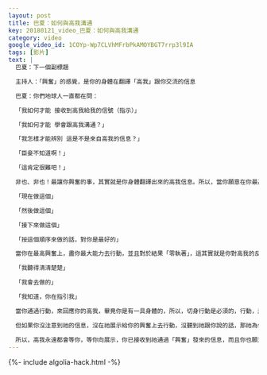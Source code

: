 ```yaml
---
layout: post
title: 巴夏：如何與高我溝通
key: 20180121_video_巴夏：如何與高我溝通
category: video
google_video_id: 1COYp-Wp7CLVhMFrbPkAMOYBGT7rrp3l9IA
tags: [影片]
text: |
  巴夏：下一個副標題

  主持人：「興奮」的感覺，是你的身體在翻譯「高我」跟你交流的信息

  巴夏：你們地球人一直都在問：

  「我如何才能 接收到高我給我的信號（指示）」

  「我如何才能 學會跟高我溝通？」

  「我怎樣才能辨別 這是不是來自高我的信息？」

  「臣妾不知道啊！」

  「這肯定很難吧！」

  非也、非也！最讓你興奮的事，其實就是你身體翻譯出來的高我信息。所以，當你願意在你最高興奮的事情上，去行動，那說明，你注意到高我發來的信息。高我，祂在更高的角度上，有著更寬廣的視角，說：

  「現在做這個」

  「然後做這個」

  「接下來做這個」

  「按這個順序來做的話，對你是最好的」

  當你在最高興奮上，盡你最大能力去行動，並且對於結果「零執著」，這其實就是你對高我的反應，你在說：

  「我聽得清清楚楚」

  「我會去做的」

  「我知道，你在指引我」

  當你通過行動，來回應你的高我，畢竟你是有一具身體的，所以，切身行動是必須的，行動，是你向高我展示，你有決心繼續接收祂的信息。當你行動了，那高我知道你有在聽，知道你注意到祂的信息，那祂就開始給你更多，讓你做得更興奮的事物了。

  但如果你沒注意到祂的信息，沒在祂展示給你的興奮上去行動，沒聽到祂跟你說的話，那祂為何要給你更多呢？這要做，毫無意義。

  所以，高我永遠都會等你，等你向展示，你已接收到祂通過「興奮」發來的信息，而且你也願意通過實際行動，來回應祂。於是，你們就開始了對話，你們的對話的「雪球」就開始滾動，你啟動了這股「勢能」，這「雪球」（勢能）會滾越快，越滾越大。
---
```


{%- include algolia-hack.html -%}
